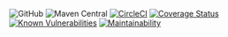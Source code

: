 
![GitHub](https://img.shields.io/github/license/nhojpatrick/nhojpatrick-cucumber?style=plastic)
![Maven Central](https://img.shields.io/maven-central/v/com.github.nhojpatrick.cucumber/nhojpatrick-cucumber)
[![CircleCI](https://circleci.com/gh/nhojpatrick/nhojpatrick-cucumber/tree/develop.svg?style=svg)](https://circleci.com/gh/nhojpatrick/nhojpatrick-cucumber/tree/develop)
[![Coverage Status](https://coveralls.io/repos/github/nhojpatrick/nhojpatrick-cucumber/badge.svg?branch=develop)](https://coveralls.io/github/nhojpatrick/nhojpatrick-cucumber?branch=develop)
[![Known Vulnerabilities](https://snyk.io/test/github/nhojpatrick/nhojpatrick-cucumber/develop/badge.svg)](https://snyk.io/test/github/nhojpatrick/nhojpatrick-cucumber/develop)
[![Maintainability](https://api.codeclimate.com/v1/badges/acd686b068e87ae1bfe7/maintainability)](https://codeclimate.com/github/nhojpatrick/nhojpatrick-cucumber/maintainability)
